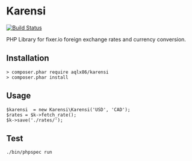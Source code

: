 # Karensi

[![Build Status](https://travis-ci.org/aqlx86/karensi.svg?branch=master)](https://travis-ci.org/aqlx86/karensi)

PHP Library for fixer.io foreign exchange rates and currency conversion.

## Installation

```
> composer.phar require aqlx86/karensi
> composer.phar install
```

## Usage

```
$karensi  = new Karensi\Karensi('USD', 'CAD');
$rates = $k->fetch_rate();
$k->save('./rates/');
```


## Test

```
./bin/phpspec run
```
